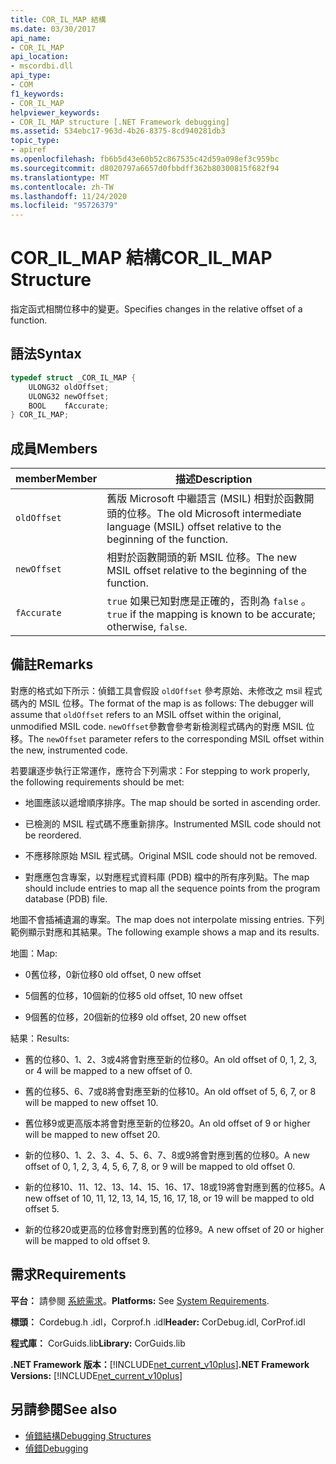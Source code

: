```yaml
---
title: COR_IL_MAP 結構
ms.date: 03/30/2017
api_name:
- COR_IL_MAP
api_location:
- mscordbi.dll
api_type:
- COM
f1_keywords:
- COR_IL_MAP
helpviewer_keywords:
- COR_IL_MAP structure [.NET Framework debugging]
ms.assetid: 534ebc17-963d-4b26-8375-8cd940281db3
topic_type:
- apiref
ms.openlocfilehash: fb6b5d43e60b52c867535c42d59a098ef3c959bc
ms.sourcegitcommit: d8020797a6657d0fbbdff362b80300815f682f94
ms.translationtype: MT
ms.contentlocale: zh-TW
ms.lasthandoff: 11/24/2020
ms.locfileid: "95726379"
---
```

# <a name="cor_il_map-structure"></a><span data-ttu-id="5e475-102">COR_IL_MAP 結構</span><span class="sxs-lookup"><span data-stu-id="5e475-102">COR_IL_MAP Structure</span></span>

<span data-ttu-id="5e475-103">指定函式相關位移中的變更。</span><span class="sxs-lookup"><span data-stu-id="5e475-103">Specifies changes in the relative offset of a function.</span></span>  
  
## <a name="syntax"></a><span data-ttu-id="5e475-104">語法</span><span class="sxs-lookup"><span data-stu-id="5e475-104">Syntax</span></span>  
  
```cpp  
typedef struct _COR_IL_MAP {  
    ULONG32 oldOffset;
    ULONG32 newOffset;
    BOOL    fAccurate;  
} COR_IL_MAP;  
```  
  
## <a name="members"></a><span data-ttu-id="5e475-105">成員</span><span class="sxs-lookup"><span data-stu-id="5e475-105">Members</span></span>  
  
|<span data-ttu-id="5e475-106">member</span><span class="sxs-lookup"><span data-stu-id="5e475-106">Member</span></span>|<span data-ttu-id="5e475-107">描述</span><span class="sxs-lookup"><span data-stu-id="5e475-107">Description</span></span>|  
|------------|-----------------|  
|`oldOffset`|<span data-ttu-id="5e475-108">舊版 Microsoft 中繼語言 (MSIL) 相對於函數開頭的位移。</span><span class="sxs-lookup"><span data-stu-id="5e475-108">The old Microsoft intermediate language (MSIL) offset relative to the beginning of the function.</span></span>|  
|`newOffset`|<span data-ttu-id="5e475-109">相對於函數開頭的新 MSIL 位移。</span><span class="sxs-lookup"><span data-stu-id="5e475-109">The new MSIL offset relative to the beginning of the function.</span></span>|  
|`fAccurate`|<span data-ttu-id="5e475-110">`true` 如果已知對應是正確的，否則為 `false` 。</span><span class="sxs-lookup"><span data-stu-id="5e475-110">`true` if the mapping is known to be accurate; otherwise, `false`.</span></span>|  
  
## <a name="remarks"></a><span data-ttu-id="5e475-111">備註</span><span class="sxs-lookup"><span data-stu-id="5e475-111">Remarks</span></span>  

 <span data-ttu-id="5e475-112">對應的格式如下所示：偵錯工具會假設 `oldOffset` 參考原始、未修改之 msil 程式碼內的 MSIL 位移。</span><span class="sxs-lookup"><span data-stu-id="5e475-112">The format of the map is as follows: The debugger will assume that `oldOffset` refers to an MSIL offset within the original, unmodified MSIL code.</span></span> <span data-ttu-id="5e475-113">`newOffset`參數會參考新檢測程式碼內的對應 MSIL 位移。</span><span class="sxs-lookup"><span data-stu-id="5e475-113">The `newOffset` parameter refers to the corresponding MSIL offset within the new, instrumented code.</span></span>  
  
 <span data-ttu-id="5e475-114">若要讓逐步執行正常運作，應符合下列需求：</span><span class="sxs-lookup"><span data-stu-id="5e475-114">For stepping to work properly, the following requirements should be met:</span></span>  
  
- <span data-ttu-id="5e475-115">地圖應該以遞增順序排序。</span><span class="sxs-lookup"><span data-stu-id="5e475-115">The map should be sorted in ascending order.</span></span>  
  
- <span data-ttu-id="5e475-116">已檢測的 MSIL 程式碼不應重新排序。</span><span class="sxs-lookup"><span data-stu-id="5e475-116">Instrumented MSIL code should not be reordered.</span></span>  
  
- <span data-ttu-id="5e475-117">不應移除原始 MSIL 程式碼。</span><span class="sxs-lookup"><span data-stu-id="5e475-117">Original MSIL code should not be removed.</span></span>  
  
- <span data-ttu-id="5e475-118">對應應包含專案，以對應程式資料庫 (PDB) 檔中的所有序列點。</span><span class="sxs-lookup"><span data-stu-id="5e475-118">The map should include entries to map all the sequence points from the program database (PDB) file.</span></span>  
  
 <span data-ttu-id="5e475-119">地圖不會插補遺漏的專案。</span><span class="sxs-lookup"><span data-stu-id="5e475-119">The map does not interpolate missing entries.</span></span> <span data-ttu-id="5e475-120">下列範例顯示對應和其結果。</span><span class="sxs-lookup"><span data-stu-id="5e475-120">The following example shows a map and its results.</span></span>  
  
 <span data-ttu-id="5e475-121">地圖：</span><span class="sxs-lookup"><span data-stu-id="5e475-121">Map:</span></span>  
  
- <span data-ttu-id="5e475-122">0舊位移，0新位移</span><span class="sxs-lookup"><span data-stu-id="5e475-122">0 old offset, 0 new offset</span></span>  
  
- <span data-ttu-id="5e475-123">5個舊的位移，10個新的位移</span><span class="sxs-lookup"><span data-stu-id="5e475-123">5 old offset, 10 new offset</span></span>  
  
- <span data-ttu-id="5e475-124">9個舊的位移，20個新的位移</span><span class="sxs-lookup"><span data-stu-id="5e475-124">9 old offset, 20 new offset</span></span>  
  
 <span data-ttu-id="5e475-125">結果：</span><span class="sxs-lookup"><span data-stu-id="5e475-125">Results:</span></span>  
  
- <span data-ttu-id="5e475-126">舊的位移0、1、2、3或4將會對應至新的位移0。</span><span class="sxs-lookup"><span data-stu-id="5e475-126">An old offset of 0, 1, 2, 3, or 4 will be mapped to a new offset of 0.</span></span>  
  
- <span data-ttu-id="5e475-127">舊的位移5、6、7或8將會對應至新的位移10。</span><span class="sxs-lookup"><span data-stu-id="5e475-127">An old offset of 5, 6, 7, or 8 will be mapped to new offset 10.</span></span>  
  
- <span data-ttu-id="5e475-128">舊位移9或更高版本將會對應至新的位移20。</span><span class="sxs-lookup"><span data-stu-id="5e475-128">An old offset of 9 or higher will be mapped to new offset 20.</span></span>  
  
- <span data-ttu-id="5e475-129">新的位移0、1、2、3、4、5、6、7、8或9將會對應到舊的位移0。</span><span class="sxs-lookup"><span data-stu-id="5e475-129">A new offset of 0, 1, 2, 3, 4, 5, 6, 7, 8, or 9 will be mapped to old offset 0.</span></span>  
  
- <span data-ttu-id="5e475-130">新的位移10、11、12、13、14、15、16、17、18或19將會對應到舊的位移5。</span><span class="sxs-lookup"><span data-stu-id="5e475-130">A new offset of 10, 11, 12, 13, 14, 15, 16, 17, 18, or 19 will be mapped to old offset 5.</span></span>  
  
- <span data-ttu-id="5e475-131">新的位移20或更高的位移會對應到舊的位移9。</span><span class="sxs-lookup"><span data-stu-id="5e475-131">A new offset of 20 or higher will be mapped to old offset 9.</span></span>  
  
## <a name="requirements"></a><span data-ttu-id="5e475-132">需求</span><span class="sxs-lookup"><span data-stu-id="5e475-132">Requirements</span></span>  

 <span data-ttu-id="5e475-133">**平台：** 請參閱 [系統需求](../../get-started/system-requirements.md)。</span><span class="sxs-lookup"><span data-stu-id="5e475-133">**Platforms:** See [System Requirements](../../get-started/system-requirements.md).</span></span>  
  
 <span data-ttu-id="5e475-134">**標頭：** Cordebug.h .idl，Corprof.h .idl</span><span class="sxs-lookup"><span data-stu-id="5e475-134">**Header:** CorDebug.idl, CorProf.idl</span></span>  
  
 <span data-ttu-id="5e475-135">**程式庫：** CorGuids.lib</span><span class="sxs-lookup"><span data-stu-id="5e475-135">**Library:** CorGuids.lib</span></span>  
  
 <span data-ttu-id="5e475-136">**.NET Framework 版本：**[!INCLUDE[net_current_v10plus](../../../../includes/net-current-v10plus-md.md)]</span><span class="sxs-lookup"><span data-stu-id="5e475-136">**.NET Framework Versions:** [!INCLUDE[net_current_v10plus](../../../../includes/net-current-v10plus-md.md)]</span></span>  
  
## <a name="see-also"></a><span data-ttu-id="5e475-137">另請參閱</span><span class="sxs-lookup"><span data-stu-id="5e475-137">See also</span></span>

- [<span data-ttu-id="5e475-138">偵錯結構</span><span class="sxs-lookup"><span data-stu-id="5e475-138">Debugging Structures</span></span>](debugging-structures.md)
- [<span data-ttu-id="5e475-139">偵錯</span><span class="sxs-lookup"><span data-stu-id="5e475-139">Debugging</span></span>](index.md)
